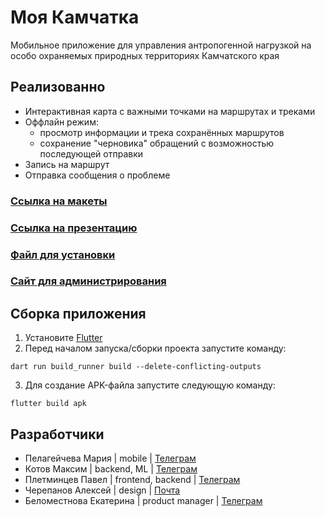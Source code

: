 # Моя Камчатка

Мобильное приложение для управления антропогенной нагрузкой на особо охраняемых природных территориях Камчатского края

## Pеализованно
- Интерактивная карта с важными точками на маршрутах и треками
- Оффлайн режим:
    * просмотр информации и трека сохранённых маршрутов
    * сохранение "черновика" обращений с возможностью последующей отправки
- Запись на маршрут
- Отправка сообщения о проблеме

### [Ссылка на макеты](https://www.figma.com/design/SsEjtjUZqTO20gIk3BJ4Hj/HaHaTon?node-id=0-1&t=ck9KUY1JK977kxls-0)
### [Ссылка на презентацию](https://drive.google.com/file/d/1KclJuWJ21K83E1UzRucDkfwb7PhBFWYJ/view?usp=sharing)
### [Файл для установки](https://github.com/dobro-hack/mobile/releases/tag/v1)
### [Сайт для администрирования](https://syomka.tech)


## Сборка приложения

1. Установите [Flutter](https://docs.flutter.dev/get-started/install)
2. Перед началом запуска/сборки проекта запустите команду:
```
dart run build_runner build --delete-conflicting-outputs
```
3. Для создание APK-файла запустите следующую команду:
```
flutter build apk 
```

## Разработчики
- Пелагейчева Мария | mobile | [Телеграм](https://t.me/MariyaViktorovna)
- Котов Максим | backend, ML | [Телеграм](https://t.me/kotovmak)
- Плетминцев Павел | frontend, backend | [Телеграм](https://t.me/jerico74)
- Черепанов Алексей | design | [Почта](mrbubalehru@gmail.com)
- Беломестнова Екатерина | product manager | [Телеграм](https://t.me/kbelomestnova)
